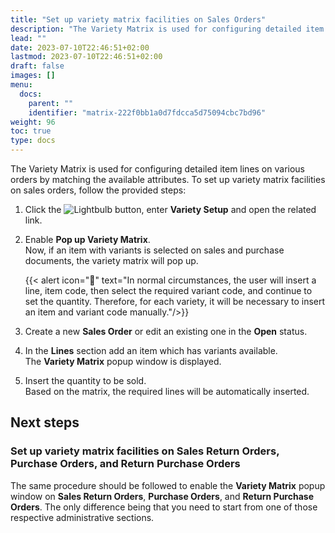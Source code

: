 ```yaml
---
title: "Set up variety matrix facilities on Sales Orders"
description: "The Variety Matrix is used for configuring detailed item lines on various orders by matching the available attributes."
lead: ""
date: 2023-07-10T22:46:51+02:00
lastmod: 2023-07-10T22:46:51+02:00
draft: false
images: []
menu:
  docs:
    parent: ""
    identifier: "matrix-222f0bb1a0d7fdcca5d75094cbc7bd96"
weight: 96
toc: true
type: docs
---
```


The Variety Matrix is used for configuring detailed item lines on various orders by matching the available attributes. To set up variety matrix facilities on sales orders, follow the provided steps: 

1. Click the ![Lightbulb](Lightbulb_icon.PNG) button, enter **Variety Setup** and open the related link.   
2. Enable **Pop up Variety Matrix**.     
   Now, if an item with variants is selected on sales and purchase documents, the variety matrix will pop up. 
    
    {{< alert icon="📝" text="In normal circumstances, the user will insert a line, item code, then select the required variant code, and continue to set the quantity. Therefore, for each variety, it will be necessary to insert an item and variant code manually."/>}}

3. Create a new **Sales Order** or edit an existing one in the **Open** status.
4. In the **Lines** section add an item which has variants available.     
   The **Variety Matrix** popup window is displayed.     
5. Insert the quantity to be sold.      
   Based on the matrix, the required lines will be automatically inserted. 

## Next steps

### Set up variety matrix facilities on Sales Return Orders, Purchase Orders, and Return Purchase Orders

The same procedure should be followed to enable the **Variety Matrix** popup window on **Sales Return Orders**, **Purchase Orders**, and **Return Purchase Orders**. The only difference being that you need to start from one of those respective administrative sections. 
